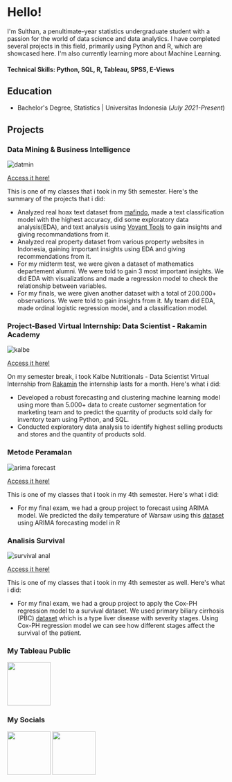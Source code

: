 # Hello!
I'm Sulthan, a penultimate-year statistics undergraduate student with a passion for the world of data science and data analytics. I have completed several projects in this field, primarily using Python and R, which are showcased here. I'm also currently learning more about Machine Learning.

#### Technical Skills: Python, SQL, R, Tableau, SPSS, E-Views


## Education

- Bachelor's Degree, Statistics | Universitas Indonesia (_July 2021-Present_)								       		

## Projects


### Data Mining & Business Intelligence
![datmin](https://github.com/FavianSulthanW/FavianSulthanW.github.io/assets/153904968/f1cb8e90-0853-422d-a3e5-db1b7658fe3c)


[Access it here!](https://github.com/FavianSulthanW/DataMining-BI)

This is one of my classes that i took in my 5th semester. Here's the summary of the projects that i did:
- Analyzed real hoax text dataset from [mafindo](https://www.mafindo.or.id/), made a text classification model with the highest accuracy, did some exploratory data analysis(EDA), and text analysis using [Voyant Tools](https://voyant-tools.org/) to gain insights and giving recommandations from it.
- Analyzed real property dataset from various property websites in Indonesia, gaining important insights using EDA and giving recommendations from it.
- For my midterm test, we were given a dataset of mathematics departement alumni. We were told to gain 3 most important insights. We did EDA with visualizations and made a regression model to check the relationship between variables.
- For my finals, we were given another dataset with a total of 200.000+ observations. We were told to gain insights from it. My team did EDA, made ordinal logistic regression model, and a classification model.


### Project-Based Virtual Internship: Data Scientist - Rakamin Academy
![kalbe](https://github.com/FavianSulthanW/FavianSulthanW.github.io/assets/153904968/2529e06e-a0a1-44c6-a973-6ecd28d89f98)


[Access it here!](https://github.com/FavianSulthanW/Virtual-Internship-Rakamin)

On my semester break, i took Kalbe Nutritionals - Data Scientist Virtual Internship from [Rakamin](https://www.rakamin.com/) the internship lasts for a month. Here's what i did:
- Developed a robust forecasting and clustering machine learning model using more than 5.000+ data
to create customer segmentation for marketing team and to predict the quantity of products sold 
daily for inventory team using Python, and SQL.
- Conducted exploratory data analysis to identify highest selling products and stores and the quantity 
of products sold.


### Metode Peramalan
![arima forecast](https://github.com/FavianSulthanW/FavianSulthanW.github.io/assets/153904968/96d63ba5-94a7-4379-b296-fa7844c9d513)


[Access it here!](https://github.com/FavianSulthanW/Metode-Peramalan)

This is one of my classes that i took in my 4th semester. Here's what i did:
- For my final exam, we had a group project to forecast using ARIMA model. We predicted the daily temperature of Warsaw using this [dataset](https://www.kaggle.com/datasets/mateuszk013/warsaw-daily-weather) using ARIMA forecasting model in R


### Analisis Survival
![survival anal](https://github.com/FavianSulthanW/FavianSulthanW.github.io/assets/153904968/b7a4cd37-3c68-4700-bde2-102a9bf36c52)


[Access it here!](https://github.com/FavianSulthanW/Model-Survival)

This is one of my classes that i took in my 4th semester as well. Here's what i did:
- For my final exam, we had a group project to apply the Cox-PH regression model to a survival dataset. We used primary biliary cirrhosis (PBC) [dataset](https://pmagunia.com/dataset/r-dataset-package-survival-pbc) which is a type liver disease with severity stages. Using Cox-PH regression model we can see how different stages affect the survival of the patient.




### My Tableau Public

[<img src="https://github.com/FavianSulthanW/FavianSulthanW.github.io/assets/153904968/34e6fa48-fc63-4ac5-9a6d-c78ea870f4e0" width="100" height="100">](https://public.tableau.com/app/profile/favian.sulthan.wafi)

### My Socials
[<img src="https://github.com/FavianSulthanW/FavianSulthanW.github.io/assets/153904968/df907c7f-3f18-40b0-b284-a310d1b4028f" width="100" height="100">](https://www.linkedin.com/in/faviansulthanwafi/)  [<img src="https://github.com/FavianSulthanW/FavianSulthanW.github.io/assets/153904968/4d933db7-eb62-40c0-bebe-738422564710" width="100" height="100">](https://www.instagram.com/faviansulthan/)
